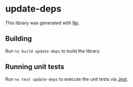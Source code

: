 # update-deps

This library was generated with [Nx](https://nx.dev).

## Building

Run `nx build update-deps` to build the library.

## Running unit tests

Run `nx test update-deps` to execute the unit tests via [Jest](https://jestjs.io).
